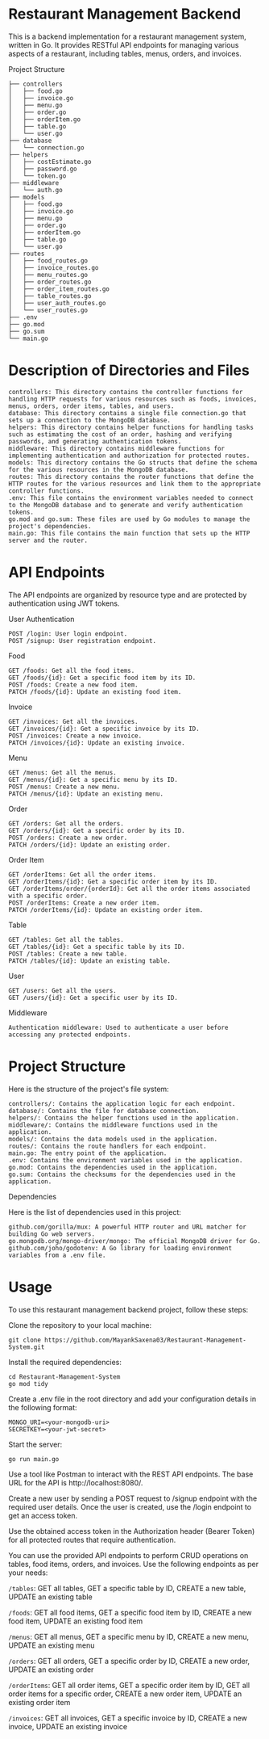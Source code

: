 # **Restaurant Management Backend**

This is a backend implementation for a restaurant management system, written in Go. It provides RESTful API endpoints for managing various aspects of a restaurant, including tables, menus, orders, and invoices.

Project Structure


```
├── controllers
│   ├── food.go
│   ├── invoice.go
│   ├── menu.go
│   ├── order.go
│   ├── orderItem.go
│   ├── table.go
│   └── user.go
├── database
│   └── connection.go
├── helpers
│   ├── costEstimate.go
│   ├── password.go
│   └── token.go
├── middleware
│   └── auth.go
├── models
│   ├── food.go
│   ├── invoice.go
│   ├── menu.go
│   ├── order.go
│   ├── orderItem.go
│   ├── table.go
│   └── user.go
├── routes
│   ├── food_routes.go
│   ├── invoice_routes.go
│   ├── menu_routes.go
│   ├── order_routes.go
│   ├── order_item_routes.go
│   ├── table_routes.go
│   ├── user_auth_routes.go
│   └── user_routes.go
├── .env
├── go.mod
├── go.sum
└── main.go
```

# Description of Directories and Files

    controllers: This directory contains the controller functions for handling HTTP requests for various resources such as foods, invoices, menus, orders, order items, tables, and users.
    database: This directory contains a single file connection.go that sets up a connection to the MongoDB database.
    helpers: This directory contains helper functions for handling tasks such as estimating the cost of an order, hashing and verifying passwords, and generating authentication tokens.
    middleware: This directory contains middleware functions for implementing authentication and authorization for protected routes.
    models: This directory contains the Go structs that define the schema for the various resources in the MongoDB database.
    routes: This directory contains the router functions that define the HTTP routes for the various resources and link them to the appropriate controller functions.
    .env: This file contains the environment variables needed to connect to the MongoDB database and to generate and verify authentication tokens.
    go.mod and go.sum: These files are used by Go modules to manage the project's dependencies.
    main.go: This file contains the main function that sets up the HTTP server and the router.

# API Endpoints

The API endpoints are organized by resource type and are protected by authentication using JWT tokens.

User Authentication

    POST /login: User login endpoint.
    POST /signup: User registration endpoint.

Food

    GET /foods: Get all the food items.
    GET /foods/{id}: Get a specific food item by its ID.
    POST /foods: Create a new food item.
    PATCH /foods/{id}: Update an existing food item.

Invoice

    GET /invoices: Get all the invoices.
    GET /invoices/{id}: Get a specific invoice by its ID.
    POST /invoices: Create a new invoice.
    PATCH /invoices/{id}: Update an existing invoice.

Menu

    GET /menus: Get all the menus.
    GET /menus/{id}: Get a specific menu by its ID.
    POST /menus: Create a new menu.
    PATCH /menus/{id}: Update an existing menu.

Order

    GET /orders: Get all the orders.
    GET /orders/{id}: Get a specific order by its ID.
    POST /orders: Create a new order.
    PATCH /orders/{id}: Update an existing order.

Order Item

    GET /orderItems: Get all the order items.
    GET /orderItems/{id}: Get a specific order item by its ID.
    GET /orderItems/order/{orderId}: Get all the order items associated with a specific order.
    POST /orderItems: Create a new order item.
    PATCH /orderItems/{id}: Update an existing order item.

Table

    GET /tables: Get all the tables.
    GET /tables/{id}: Get a specific table by its ID.
    POST /tables: Create a new table.
    PATCH /tables/{id}: Update an existing table.

User

    GET /users: Get all the users.
    GET /users/{id}: Get a specific user by its ID.

Middleware

    Authentication middleware: Used to authenticate a user before accessing any protected endpoints.

# Project Structure

Here is the structure of the project's file system:

    controllers/: Contains the application logic for each endpoint.
    database/: Contains the file for database connection.
    helpers/: Contains the helper functions used in the application.
    middleware/: Contains the middleware functions used in the application.
    models/: Contains the data models used in the application.
    routes/: Contains the route handlers for each endpoint.
    main.go: The entry point of the application.
    .env: Contains the environment variables used in the application.
    go.mod: Contains the dependencies used in the application.
    go.sum: Contains the checksums for the dependencies used in the application.

Dependencies

Here is the list of dependencies used in this project:

    github.com/gorilla/mux: A powerful HTTP router and URL matcher for building Go web servers.
    go.mongodb.org/mongo-driver/mongo: The official MongoDB driver for Go.
    github.com/joho/godotenv: A Go library for loading environment variables from a .env file.

# Usage
To use this restaurant management backend project, follow these steps:

Clone the repository to your local machine:

    git clone https://github.com/MayankSaxena03/Restaurant-Management-System.git

Install the required dependencies:


    cd Restaurant-Management-System
    go mod tidy

Create a .env file in the root directory and add your configuration details in the following format:

    MONGO_URI=<your-mongodb-uri>
    SECRETKEY=<your-jwt-secret>

Start the server:

    go run main.go

Use a tool like Postman to interact with the REST API endpoints. The base URL for the API is http://localhost:8080/.

Create a new user by sending a POST request to /signup endpoint with the required user details. Once the user is created, use the /login endpoint to get an access token.

Use the obtained access token in the Authorization header (Bearer Token) for all protected routes that require authentication.

You can use the provided API endpoints to perform CRUD operations on tables, food items, orders, and invoices. Use the following endpoints as per your needs:

`/tables`: GET all tables, GET a specific table by ID, CREATE a new table, UPDATE an existing table

`/foods`: GET all food items, GET a specific food item by ID, CREATE a new food item, UPDATE an existing food item

`/menus`: GET all menus, GET a specific menu by ID, CREATE a new menu, UPDATE an existing menu

`/orders`: GET all orders, GET a specific order by ID, CREATE a new order, UPDATE an existing order

`/orderItems`: GET all order items, GET a specific order item by ID, GET all order items for a specific order, CREATE a new order item, UPDATE an existing order item

`/invoices`: GET all invoices, GET a specific invoice by ID, CREATE a new invoice, UPDATE an existing invoice
